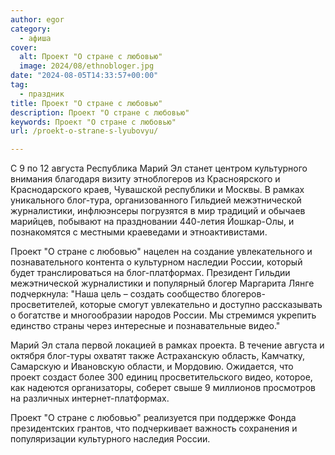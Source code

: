 ```yaml
---
author: egor
category:
  - афиша
cover:
  alt: Проект "О стране с любовью"
  image: 2024/08/ethnobloger.jpg
date: "2024-08-05T14:33:57+00:00"
tag:
  - праздник
title: Проект "О стране с любовью"
description: Проект "О стране с любовью"
keywords: Проект "О стране с любовью"
url: /proekt-o-strane-s-lyubovyu/

---
```

С 9 по 12 августа Республика Марий Эл станет центром культурного внимания благодаря визиту этноблогеров из Красноярского и Краснодарского краев, Чувашской республики и Москвы. В рамках уникального блог-тура, организованного Гильдией межэтнической журналистики, инфлюэнсеры погрузятся в мир традиций и обычаев марийцев, побывают на праздновании 440-летия Йошкар-Олы, и познакомятся с местными краеведами и этноактивистами.

Проект "О стране с любовью" нацелен на создание увлекательного и познавательного контента о культурном наследии России, который будет транслироваться на блог-платформах. Президент Гильдии межэтнической журналистики и популярный блогер Маргарита Лянге подчеркнула: "Наша цель – создать сообщество блогеров-просветителей, которые смогут увлекательно и доступно рассказывать о богатстве и многообразии народов России. Мы стремимся укрепить единство страны через интересные и познавательные видео."

Марий Эл стала первой локацией в рамках проекта. В течение августа и октября блог-туры охватят также Астраханскую область, Камчатку, Самарскую и Ивановскую области, и Мордовию. Ожидается, что проект создаст более 300 единиц просветительского видео, которое, как надеются организаторы, соберет свыше 9 миллионов просмотров на различных интернет-платформах.

Проект "О стране с любовью" реализуется при поддержке Фонда президентских грантов, что подчеркивает важность сохранения и популяризации культурного наследия России.
